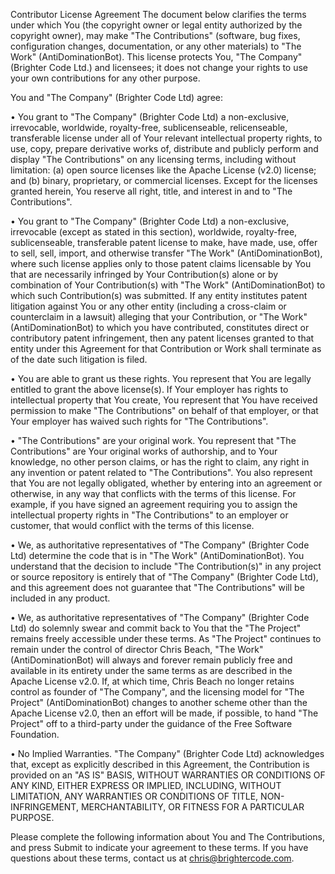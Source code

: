 Contributor License Agreement
The document below clarifies the terms under which You (the copyright owner or legal entity authorized by the copyright 
owner), may make "The Contributions" (software, bug fixes, configuration changes, documentation, or any other materials) 
to "The Work" (AntiDominationBot). This license protects You, "The Company" (Brighter Code Ltd.) and licensees; it does 
not change your rights to use your own contributions for any other purpose.

You and "The Company" (Brighter Code Ltd) agree:

• You grant to "The Company" (Brighter Code Ltd) a non-exclusive, irrevocable, worldwide, royalty-free, sublicenseable, 
relicenseable, transferable license under all of Your relevant intellectual property rights, to use, copy, prepare 
derivative works of, distribute and publicly perform and display "The Contributions" on any licensing terms, including 
without limitation: (a) open source licenses like the Apache License (v2.0) license; and (b) binary, proprietary, or 
commercial licenses. Except for the licenses granted herein, You reserve all right, title, and interest in and to 
"The Contributions".

• You grant to "The Company" (Brighter Code Ltd) a non-exclusive, irrevocable (except as stated in this section), 
worldwide, royalty-free, sublicenseable, transferable patent license to make, have made, use, offer to sell, sell, 
import, and otherwise transfer "The Work" (AntiDominationBot), where such license applies only to those patent claims 
licensable by You that are necessarily infringed by Your Contribution(s) alone or by combination of Your Contribution(s) 
with "The Work" (AntiDominationBot) to which such Contribution(s) was submitted. If any entity institutes patent 
litigation against You or any other entity (including a cross-claim or counterclaim in a lawsuit) alleging that your 
Contribution, or "The Work" (AntiDominationBot) to which you have contributed, constitutes direct or contributory patent 
infringement, then any patent licenses granted to that entity under this Agreement for that Contribution or Work shall
terminate as of the date such litigation is filed.

• You are able to grant us these rights. You represent that You are legally entitled to grant the above license(s). If 
Your employer has rights to intellectual property that You create, You represent that You have received permission to 
make "The Contributions" on behalf of that employer, or that Your employer has waived such rights for "The 
Contributions".

• "The Contributions" are your original work. You represent that "The Contributions" are Your original works of 
authorship, and to Your knowledge, no other person claims, or has the right to claim, any right in any invention or 
patent related to "The Contributions". You also represent that You are not legally obligated, whether by entering into 
an agreement or otherwise, in any way that conflicts with the terms of this license. For example, if you have signed an 
agreement requiring you to assign the intellectual property rights in "The Contributions" to an employer or customer, 
that would conflict with the terms of this license.

• We, as authoritative representatives of "The Company" (Brighter Code Ltd) determine the code that is in "The Work" 
(AntiDominationBot). You understand that the decision to include "The Contribution(s)" in any project or source 
repository is entirely that of "The Company" (Brighter Code Ltd), and this agreement does not guarantee that "The 
Contributions" will be included in any product.

• We, as authoritative representatives of "The Company" (Brighter Code Ltd) do solemnly swear and commit back to You 
that the "The Project" remains freely accessible under these terms. As "The Project" continues to remain under the 
control of director Chris Beach, "The Work" (AntiDominationBot) will always and forever remain publicly free and 
available in its entirety under the same terms as are described in the Apache License v2.0. If, at which time, Chris
Beach no longer retains control as founder of "The Company", and the licensing model for "The Project" 
(AntiDominationBot) changes to another scheme other than the Apache License v2.0, then an effort will be made, if 
possible, to hand "The Project" off to a third-party under the guidance of the Free Software Foundation.

• No Implied Warranties. "The Company" (Brighter Code Ltd) acknowledges that, except as explicitly described in this 
Agreement, the Contribution is provided on an "AS IS" BASIS, WITHOUT WARRANTIES OR CONDITIONS OF ANY KIND, EITHER 
EXPRESS OR IMPLIED, INCLUDING, WITHOUT LIMITATION, ANY WARRANTIES OR CONDITIONS OF TITLE, NON-INFRINGEMENT, 
MERCHANTABILITY, OR FITNESS FOR A PARTICULAR PURPOSE.

Please complete the following information about You and The Contributions, and press Submit to indicate your agreement 
to these terms. If you have questions about these terms, contact us at chris@brightercode.com.